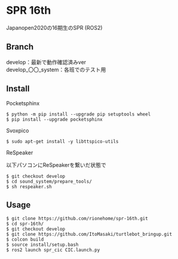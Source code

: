 SPR 16th
====

Japanopen2020の16期生のSPR (ROS2)

## Branch

develop：最新で動作確認済みver  
develop_〇〇_system：各班でのテスト用

## Install

Pocketsphinx
```
$ python -m pip install --upgrade pip setuptools wheel
$ pip install --upgrade pocketsphinx
```
Svoxpico
```
$ sudo apt-get install -y libttspico-utils
```
ReSpeaker

以下パソコンにReSpeakerを繋いだ状態で

```
$ git checkout develop 
$ cd sound_system/prepare_tools/
$ sh respeaker.sh
```

## Usage

```
$ git clone https://github.com/rionehome/spr-16th.git  
$ cd spr-16th/  
$ git checkout develop  
$ git clone https://github.com/ItoMasaki/turtlebot_bringup.git  
$ colcon build  
$ source install/setup.bash  
$ ros2 launch spr_cic CIC.launch.py  
```
